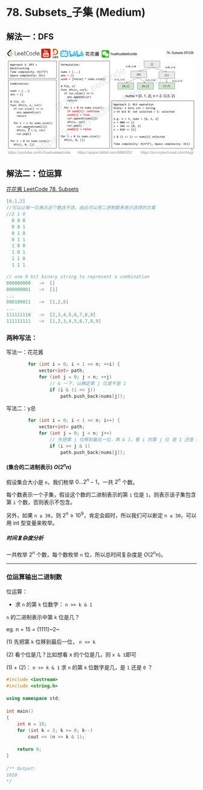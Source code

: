# 78. Subsets_子集 (Medium)

## 解法一：DFS

![solve](https://raw.githubusercontent.com/KimmiGYH/LeetCode_Notes_Public/master/Section05_Solutions/0078_Subsets_%E5%AD%90%E9%9B%86/%E6%8E%92%E5%88%97%E7%BB%84%E5%90%88%E6%A8%A1%E6%9D%BF_LC78.png)

## 解法二：位运算

[花花酱 LeetCode 78. Subsets](https://youtu.be/CUzm-buvH_8?t=900)




```c++
[0,1,2]
//可以让每一位表示这个数选不选，由此可以用二进制数来表示选择的方案
//2 1 0
  0 0 0
  0 0 1
  0 1 0
  0 1 1
  1 0 0
  1 0 1
  1 1 0
  1 1 1
```


```c++
// use 9 bit binary string to represent a combination
000000000	->	[]
000000001	->	[1]
...
000100011	->	[1,2,6]
...
111111110	->	[2,3,4,5,6,7,8,9]
111111111	->	[1,2,3,4,5,6,7,8,9]
```



### 两种写法：

写法一：花花酱

```c++
        for (int i = 0; i < 1 << n; ++i) {
            vector<int> path;
            for (int j = 0; j < n; ++j)
                // & 一下，以确定第 j 位是不是 1
                if (i & (1 << j))
                    path.push_back(nums[j]);
```



写法二：y总

```c++
        for (int i = 0; i < 1 << n; i++) {
            vector<int> path;
            for (int j = 0; j < n; j++)
                // 先把第 j 位移到最后一位，再 & 1，看 i 的第 j 位 是 1 还是 0?
                if (i >> j & 1)
                    path.push_back(nums[j]);
```



#### (集合的二进制表示) $O(2^n n)$

假设集合大小是  `n`，我们枚举 $0…2^n−1$，一共 $2^n$ 个数。

每个数表示一个子集，假设这个数的二进制表示的第 `i` 位是 `1`，则表示该子集包含第 `i` 个数，否则表示不包含。

另外，如果 `n ≥ 30`，则 $2^n ≥ 10^9$，肯定会超时，所以我们可以断定 `n ≤ 30`，可以用 int 型变量来枚举。

##### 时间复杂度分析

一共枚举 $2^n$ 个数，每个数枚举 `n` 位，所以总时间复杂度是 $O(2^n n)$。



------



### 位运算输出二进制数

位运算：

- 求 `n` 的第 `k` 位数字： `n >> k & 1`



`n` 的二进制表示中第 `k` 位是几？

eg. n = 15 = (1111)~2~

(1) 先把第 `k` 位移到最后一位， `n >> k`

(2) 看个位是几？比如想看 x 的个位是几，则 `x & 1`即可

(1) + (2)： `n >> k & 1` 求 `n` 的第 `k` 位数字是几，是 `1` 还是 `0` ？



```c++
#include <iostream>
#include <string.h>

using namespace std;

int main()
{
    int n = 10;
    for (int k = 3; k >= 0; k--)
        cout << (n >> k & 1);
    
    return 0;
}

/** Output: 
1010
*/
```

